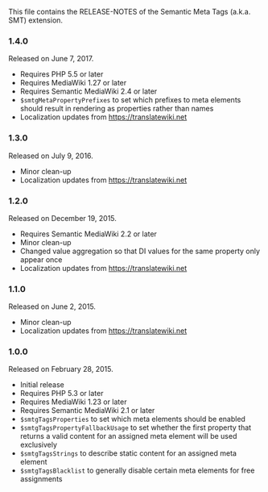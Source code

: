 This file contains the RELEASE-NOTES of the Semantic Meta Tags (a.k.a. SMT) extension.

### 1.4.0

Released on June 7, 2017.

* Requires PHP 5.5 or later
* Requires MediaWiki 1.27 or later
* Requires Semantic MediaWiki 2.4 or later
* `$smtgMetaPropertyPrefixes` to set which prefixes to meta elements should result in rendering as properties rather than names
* Localization updates from https://translatewiki.net

### 1.3.0

Released on July 9, 2016.

* Minor clean-up
* Localization updates from https://translatewiki.net

### 1.2.0

Released on December 19, 2015.

* Requires Semantic MediaWiki 2.2 or later
* Minor clean-up
* Changed value aggregation so that DI values for the same property only appear once
* Localization updates from https://translatewiki.net

### 1.1.0

Released on June 2, 2015.

* Minor clean-up
* Localization updates from https://translatewiki.net

### 1.0.0

Released on February 28, 2015.

* Initial release
* Requires PHP 5.3 or later
* Requires MediaWiki 1.23 or later
* Requires Semantic MediaWiki 2.1 or later
* `$smtgTagsProperties` to set which meta elements should be enabled
* `$smtgTagsPropertyFallbackUsage` to set whether the first property that returns
   a valid content for an assigned meta element will be used exclusively
* `$smtgTagsStrings` to describe static content for an assigned meta element
* `$smtgTagsBlacklist` to generally disable certain meta elements for free assignments
